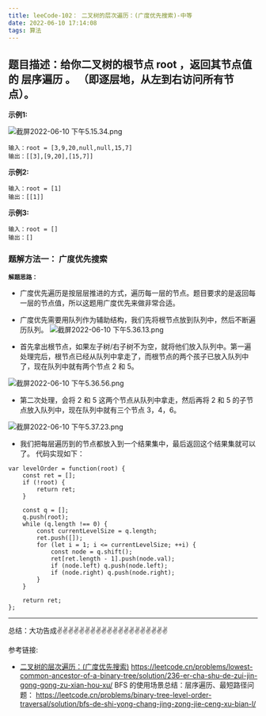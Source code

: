 ```yaml
---
title: leeCode-102： 二叉树的层次遍历：(广度优先搜索)-中等
date: 2022-06-10 17:14:08
tags: 算法
---
```

<meta name="referrer" content="no-referrer"/>

## 题目描述：给你二叉树的根节点 root ，返回其节点值的 层序遍历 。 （即逐层地，从左到右访问所有节点）。


**示例1:**


![截屏2022-06-10 下午5.15.34.png](https://upload-images.jianshu.io/upload_images/11846892-ac56b6e96e9a2614.png?imageMogr2/auto-orient/strip%7CimageView2/2/w/1240)

```
输入：root = [3,9,20,null,null,15,7]
输出：[[3],[9,20],[15,7]]
```
**示例2:**

```
输入：root = [1]
输出：[[1]]
```

**示例3:**
```
输入：root = []
输出：[]
```

### 题解方法一： 广度优先搜索

**`解题思路：`**
* 广度优先遍历是按层层推进的方式，遍历每一层的节点。题目要求的是返回每一层的节点值，所以这题用广度优先来做非常合适。
* 广度优先需要用队列作为辅助结构，我们先将根节点放到队列中，然后不断遍历队列。
![截屏2022-06-10 下午5.36.13.png](https://upload-images.jianshu.io/upload_images/11846892-0aff3c306e1bf899.png?imageMogr2/auto-orient/strip%7CimageView2/2/w/1240)

* 首先拿出根节点，如果左子树/右子树不为空，就将他们放入队列中。第一遍处理完后，根节点已经从队列中拿走了，而根节点的两个孩子已放入队列中了，现在队列中就有两个节点 2 和 5。

![截屏2022-06-10 下午5.36.56.png](https://upload-images.jianshu.io/upload_images/11846892-73de06778ba9018b.png?imageMogr2/auto-orient/strip%7CimageView2/2/w/1240)
* 第二次处理，会将 2 和 5 这两个节点从队列中拿走，然后再将 2 和 5 的子节点放入队列中，现在队列中就有三个节点 3，4，6。

![截屏2022-06-10 下午5.37.23.png](https://upload-images.jianshu.io/upload_images/11846892-5f4843ca5dcab1cd.png?imageMogr2/auto-orient/strip%7CimageView2/2/w/1240)
* 我们把每层遍历到的节点都放入到一个结果集中，最后返回这个结果集就可以了。
代码实现如下：
```
var levelOrder = function(root) {
    const ret = [];
    if (!root) {
        return ret;
    }

    const q = [];
    q.push(root);
    while (q.length !== 0) {
        const currentLevelSize = q.length;
        ret.push([]);
        for (let i = 1; i <= currentLevelSize; ++i) {
            const node = q.shift();
            ret[ret.length - 1].push(node.val);
            if (node.left) q.push(node.left);
            if (node.right) q.push(node.right);
        }
    }
        
    return ret;
};

```
 ---
总结：大功告成✌️✌️✌️✌️✌️✌️✌️✌️✌️✌️✌️✌️✌️✌️✌️✌️✌️✌️✌️✌️

参考链接:
* [二叉树的层次遍历：(广度优先搜索)](https://leetcode.cn/problems/binary-tree-level-order-traversal/)
https://leetcode.cn/problems/lowest-common-ancestor-of-a-binary-tree/solution/236-er-cha-shu-de-zui-jin-gong-gong-zu-xian-hou-xu/
BFS 的使用场景总结：层序遍历、最短路径问题： https://leetcode.cn/problems/binary-tree-level-order-traversal/solution/bfs-de-shi-yong-chang-jing-zong-jie-ceng-xu-bian-l/


